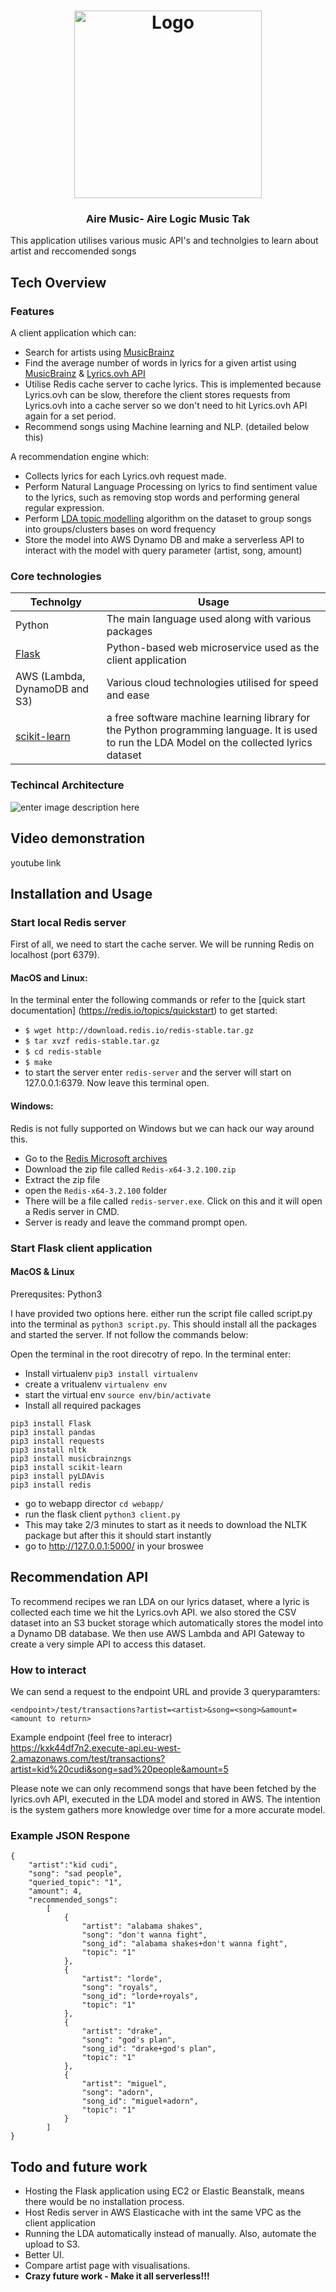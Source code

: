 

<h1 align="center">
	<img
		width="300"
		alt="Logo"
		src="https://user-images.githubusercontent.com/33188934/120667049-06e07580-c485-11eb-8497-2ca7e87dd473.png"
        >
</h1>


<h3 align="center">
	Aire Music- Aire Logic Music Tak
</h3>
<p>This application utilises various music API's and technolgies to learn about artist and reccomended songs</p>




## Tech Overview

### Features 

A client application which can: 
 - Search for artists using [MusicBrainz](https://musicbrainz.org/doc/MusicBrainz_API)
 - Find the average number of words in lyrics for a given artist using [MusicBrainz](https://musicbrainz.org/doc/MusicBrainz_API) & [Lyrics.ovh API](https://lyricsovh.docs.apiary.io/#)
 - Utilise Redis cache server to cache lyrics. This is implemented because Lyrics.ovh can be slow, therefore the client stores requests from Lyrics.ovh into a cache server so we don't need to hit Lyrics.ovh API again for a set period. 
 - Recommend songs using Machine learning and NLP. (detailed below this)

A recommendation engine which: 
- Collects lyrics for each Lyrics.ovh request made.
- Perform Natural Language Processing on lyrics to find sentiment value to the lyrics, such as removing stop words and performing general regular expression. 
- Perform [LDA topic modelling](https://towardsdatascience.com/latent-dirichlet-allocation-lda-9d1cd064ffa2) algorithm on the dataset to group songs into groups/clusters bases on word frequency
- Store the model into AWS Dynamo DB and make a serverless API to interact with the model with query parameter (artist, song, amount)

### Core technologies

| Technolgy | Usage |
|--|--|
| Python | The main language used along with various packages |
| [Flask](https://flask.palletsprojects.com/en/2.0.x/) |  Python-based web microservice used as the client application|
| AWS (Lambda, DynamoDB and S3) | Various cloud technologies utilised for speed and ease |
| [scikit-learn](https://scikit-learn.org/stable/modules/generated/sklearn.decomposition.LatentDirichletAllocation.html) | a free software machine learning library for the Python programming language. It is used to run the LDA Model on the collected lyrics dataset |




### Techincal Architecture 
![enter image description here](https://user-images.githubusercontent.com/33188934/120669966-dc43ec00-c487-11eb-8d8d-04e33e89078e.png)

## Video demonstration 

youtube link 

## Installation and Usage

### Start local Redis server 
First of all, we need to start the cache server. We will be running Redis on localhost (port 6379).

#### MacOS and Linux:

In the terminal enter the following commands or refer to the [quick start documentation] (https://redis.io/topics/quickstart) to get started:

- `$ wget http://download.redis.io/redis-stable.tar.gz`
- `$ tar xvzf redis-stable.tar.gz`
- `$ cd redis-stable`
- `$ make`
- to start the server enter `redis-server` and the server will start on 127.0.0.1:6379. Now leave this terminal open. 

 #### Windows:
 Redis is not fully supported on Windows but we can hack our way around this. 
 - Go to the [Redis Microsoft archives](https://github.com/microsoftarchive/redis/releases/tag/win-3.2.100)
 - Download the zip file called `Redis-x64-3.2.100.zip`
 - Extract the zip file
 - open the `Redis-x64-3.2.100` folder
 - There will be a file called `redis-server.exe`. Click on this and it will open a Redis server in CMD.
 - Server is ready and leave the command prompt open. 


### Start Flask client application 

#### MacOS & Linux
Prerequsites: Python3 

I have provided two options here. either run the script file called script.py into the terminal as `python3 script.py`. This should install all the packages and started the server. If not follow the commands below: 


Open the terminal in the root direcotry of repo. In the terminal enter:
 - Install virtualenv `pip3 install virtualenv`
 - create a vritualenv `virtualenv env`
 - start the virtual env `source env/bin/activate`
 - Install all required packages
 
```
pip3 install Flask
pip3 install pandas
pip3 install requests
pip3 install nltk
pip3 install musicbrainzngs
pip3 install scikit-learn
pip3 install pyLDAvis
pip3 install redis
```
- go to webapp director `cd webapp/`
- run the flask client `python3 client.py`
- This may take 2/3 minutes to start as it needs to download the NLTK package but after this it should start instantly
- go to http://127.0.0.1:5000/ in your broswee
	

 


## Recommendation API  

To recommend recipes we ran LDA on our lyrics dataset, where a lyric is collected each time we hit the Lyrics.ovh API. we also stored the CSV dataset into an S3 bucket storage which automatically stores the model into a Dynamo DB database. We then use AWS Lambda and API Gateway to create a very simple API to access this dataset. 

### How to interact
We can send a request to the endpoint URL and provide 3 queryparamters:

    <endpoint>/test/transactions?artist=<artist>&song=<song>&amount=<amount to return>
Example endpoint (feel free to interacr)    
https://kxk44df7n2.execute-api.eu-west-2.amazonaws.com/test/transactions?artist=kid%20cudi&song=sad%20people&amount=5

Please note we can only recommend songs that have been fetched by the lyrics.ovh API, executed in the LDA model and stored in AWS. The intention is the system gathers more knowledge over time for a more accurate model. 

### Example JSON Respone

    {
	    "artist":"kid cudi",
	    "song": "sad people",
	    "queried_topic": "1",
	    "amount": 4,
	    "recommended_songs": 
		    [
				{
					"artist": "alabama shakes",
					"song": "don't wanna fight",
					"song_id": "alabama shakes+don't wanna fight",
					"topic": "1"
				},
				{
					"artist": "lorde",
					"song": "royals",
					"song_id": "lorde+royals",
					"topic": "1"
				},
				{
					"artist": "drake",
					"song": "god's plan",
					"song_id": "drake+god's plan",
					"topic": "1"
				},
				{
					"artist": "miguel",
					"song": "adorn",
					"song_id": "miguel+adorn",
					"topic": "1"
				}
			]
	}


## Todo and future work
- Hosting the 	Flask application using EC2 or Elastic Beanstalk, means there would be no installation process.
- Host Redis server in AWS Elasticache with int the same VPC as the client application
- Running the LDA automatically instead of manually. Also, automate the upload to S3.
- Better UI.
- Compare artist page with visualisations.
- **Crazy future work - Make it all serverless!!!**
